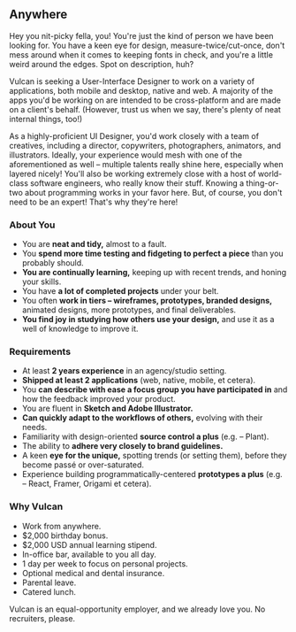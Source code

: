 ## Anywhere

Hey you nit-picky fella, you! You're just the kind of person we have been
looking for. You have a keen eye for design, measure-twice/cut-once,
don't mess around when it comes to keeping fonts in check, and you're a
little weird around the edges. Spot on description, huh?

Vulcan is seeking a User-Interface Designer to work on a variety of
applications, both mobile and desktop, native and web. A majority of the
apps you'd be working on are intended to be cross-platform and are made
on a client's behalf. (However, trust us when we say, there's plenty of
neat internal things, too!)

As a highly-proficient UI Designer, you'd work closely with a team of
creatives, including a director, copywriters, photographers, animators,
and illustrators. Ideally, your experience would mesh with one of the
aforementioned as well – multiple talents really shine here, especially
when layered nicely! You'll also be working extremely close with a host
of world-class software engineers, who really know their stuff. Knowing a
thing-or-two about programming works in your favor here. But, of course,
you don't need to be an expert! That's why they're here!


### About You

* You are **neat and tidy,** almost to a fault.
* You **spend more time testing and fidgeting to perfect a piece** than you
  probably should.
* **You are continually learning,** keeping up with recent trends, and
  honing your skills.
* You have **a lot of completed projects** under your belt.
* You often **work in tiers – wireframes, prototypes, branded designs,**
  animated designs, more prototypes, and final deliverables.
* **You find joy in studying how others use your design,** and use it as a
  well of knowledge to improve it.


### Requirements

* At least **2 years experience** in an agency/studio setting.
* **Shipped at least 2 applications** (web, native, mobile, et cetera).
* You **can describe with ease a focus group you have participated in**
  and how the feedback improved your product.
* You are fluent in **Sketch and Adobe Illustrator.**
* **Can quickly adapt to the workflows of others,** evolving
  with their needs.
* Familiarity with design-oriented **source control a plus**
  (e.g. – Plant).
* The ability to **adhere very closely to brand guidelines.**
* A keen **eye for the unique,** spotting trends (or setting them), before
  they become passé or over-saturated.
* Experience building programmatically-centered **prototypes a plus**
  (e.g. – React, Framer, Origami et cetera).


### Why Vulcan

* Work from anywhere.
* $2,000 birthday bonus.
* $2,000 USD annual learning stipend.
* In-office bar, available to you all day.
* 1 day per week to focus on personal projects.
* Optional medical and dental insurance.
* Parental leave.
* Catered lunch.

Vulcan is an equal-opportunity employer, and we already love you.
No recruiters, please.
